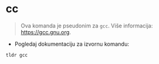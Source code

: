 # cc

> Ova komanda je pseudonim za `gcc`.
> Više informacija: <https://gcc.gnu.org>.

- Pogledaj dokumentaciju za izvornu komandu:

`tldr gcc`
